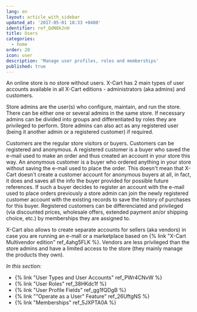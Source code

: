 ```yaml
---
lang: en
layout: article_with_sidebar
updated_at: '2017-05-01 18:33 +0400'
identifier: ref_QdN8kJnH
title: Users
categories:
  - home
order: 20
icon: user
description: 'Manage user profiles, roles and memberships'
published: true
---
```

An online store is no store without users. X-Cart has 2 main types of user accounts available in all X-Cart editions - administrators (aka admins) and customers. 

Store admins are the user(s) who configure, maintain, and run the store. There can be either one or several admins in the same store. If necessary admins can be divided into groups and differentiated by roles they are privileged to perform. Store admins can also act as any registered user (being it another admin or a registered customer) if required. 

Customers are the regular store visitors or buyers. Customers can be registered and anonymous. A registered customer is a buyer who saved the e-mail used to make an order and thus created an account in your store this way. An anonymous customer is a buyer who ordered anything in your store without saving the e-mail used to place the order. This doesn't mean that X-Cart doesn't create a customer account for anonymous buyers at all, in fact, it does and saves all the info the buyer provided for possible future references. If such a buyer decides to register an account with the e-mail used to place orders previously a store admin can join the newly registered customer account with the existing records to save the history of purchases for this buyer. Registered customers can be differenciated and privileged (via discounted prices, wholesale offers, extended payment an/or shipping choice, etc.) by memberships they are assigned to.

X-Cart also allows to create separate accounts for sellers (aka vendors) in case you are running an e-mall or a marketplace based on {% link "X-Cart Multivendor edition" ref_4ahg5FLK %}. Vendors are less privileged than the store admins and have a limited access to the store (they mainly manage the products they own).  

_In this section:_
*   {% link "User Types and User Accounts" ref_PWr4CNvW %} 
*   {% link "User Roles" ref_38HKdc1f %} 
*   {% link "User Profile Fields" ref_gg1fQDgB %} 
*   {% link ""Operate as a User" Feature" ref_26UftgNS %}
*   {% link "Memberships" ref_5JXPTA0A %}
